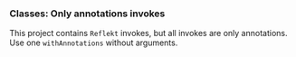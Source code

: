 ### Classes: Only annotations invokes

This project contains `Reflekt` invokes, but all invokes are only annotations. 
Use one `withAnnotations` without arguments.
